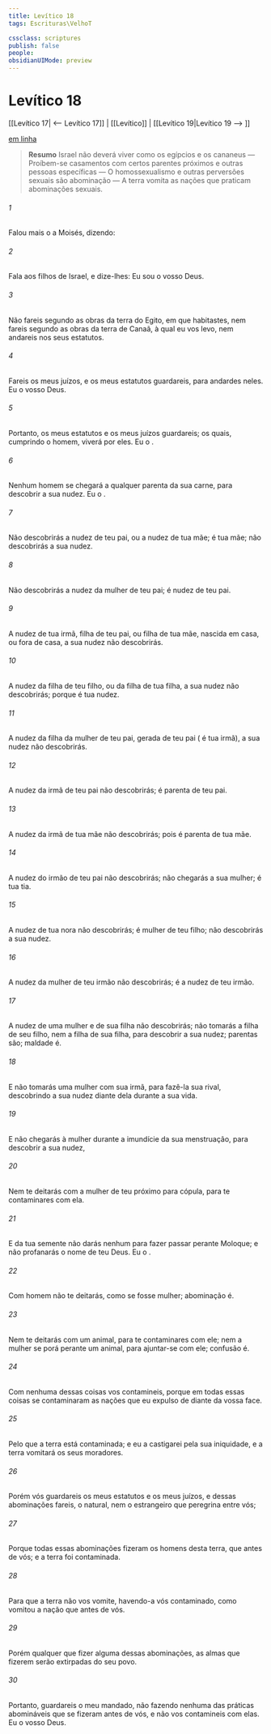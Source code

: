 ```yaml
---
title: Levítico 18
tags: Escrituras\VelhoT

cssclass: scriptures
publish: false
people:
obsidianUIMode: preview
---
```


# Levítico 18
[[Levítico 17| <-- Levítico 17]] | [[Levítico]] | [[Levítico 19|Levítico 19 --> ]]

[em linha](https://churchofjesuschrist.org/study/scriptures/ot/lev/18?lang=por)

> __Resumo__
Israel não deverá viver como os egípcios e os cananeus — Proíbem-se casamentos com certos parentes próximos e outras pessoas específicas — O homossexualismo e outras perversões sexuais são abominação — A terra vomita as nações que praticam abominações sexuais.

###### 1 
Falou mais o  a Moisés, dizendo:

###### 2 
Fala aos filhos de Israel, e dize-lhes: Eu sou o  vosso Deus.

###### 3 
Não fareis segundo as obras da terra do Egito, em que habitastes, nem fareis segundo as obras da terra de Canaã, à qual eu vos levo, nem andareis nos seus estatutos.

###### 4 
Fareis  os meus juízos, e os meus estatutos guardareis, para andardes neles. Eu  o  vosso Deus.

###### 5 
Portanto, os meus estatutos e os meus juízos guardareis; os quais, cumprindo o homem, viverá por eles. Eu  o .

###### 6 
Nenhum homem se chegará a qualquer parenta da sua carne, para descobrir a sua nudez. Eu  o .

###### 7 
Não descobrirás a nudez de teu pai, ou a nudez de tua mãe;  é tua mãe; não descobrirás a sua nudez.

###### 8 
Não descobrirás a nudez da mulher de teu pai; é nudez de teu pai.

###### 9 
A nudez de tua irmã, filha de teu pai, ou filha de tua mãe, nascida em casa, ou fora de casa, a sua nudez não descobrirás.

###### 10 
A nudez da filha de teu filho, ou da filha de tua filha, a sua nudez não descobrirás; porque  é tua nudez.

###### 11 
A nudez da filha da mulher de teu pai, gerada de teu pai ( é tua irmã), a sua nudez não descobrirás.

###### 12 
A nudez da irmã de teu pai não descobrirás;  é parenta de teu pai.

###### 13 
A nudez da irmã de tua mãe não descobrirás; pois  é parenta de tua mãe.

###### 14 
A nudez do irmão de teu pai não descobrirás; não chegarás a sua mulher;  é tua tia.

###### 15 
A nudez de tua nora não descobrirás;  é mulher de teu filho; não descobrirás a sua nudez.

###### 16 
A nudez da mulher de teu irmão não descobrirás; é a nudez de teu irmão.

###### 17 
A nudez de uma mulher e de sua filha não descobrirás; não tomarás a filha de seu filho, nem a filha de sua filha, para descobrir a sua nudez; parentas são; maldade é.

###### 18 
E não tomarás uma mulher com sua irmã, para fazê-la sua rival, descobrindo a sua nudez diante dela durante a sua vida.

###### 19 
E não chegarás à mulher durante a imundície da sua menstruação, para descobrir a sua nudez,

###### 20 
Nem te deitarás com a mulher de teu próximo para cópula, para te contaminares com ela.

###### 21 
E da tua semente não darás nenhum para fazer passar  perante Moloque; e não profanarás o nome de teu Deus. Eu  o .

###### 22 
Com homem não te deitarás, como se fosse mulher; abominação é.

###### 23 
Nem te deitarás com um animal, para te contaminares com ele; nem a mulher se porá perante um animal, para ajuntar-se com ele; confusão é.

###### 24 
Com nenhuma dessas coisas vos contamineis, porque em todas essas coisas se contaminaram as nações que eu expulso de diante da vossa face.

###### 25 
Pelo que a terra está contaminada; e eu a castigarei pela sua iniquidade, e a terra vomitará os seus moradores.

###### 26 
Porém vós guardareis os meus estatutos e os meus juízos, e  dessas abominações fareis,  o natural, nem o estrangeiro que peregrina entre vós;

###### 27 
Porque todas essas abominações fizeram os homens desta terra, que  antes de vós; e a terra foi contaminada.

###### 28 
Para que a terra não vos vomite, havendo-a vós contaminado, como vomitou a nação que  antes de vós.

###### 29 
Porém qualquer que fizer alguma dessas abominações, as almas que  fizerem serão extirpadas do seu povo.

###### 30 
Portanto, guardareis o meu mandado, não fazendo nenhuma das práticas abomináveis que se fizeram antes de vós, e não vos contamineis com elas. Eu  o  vosso Deus.


